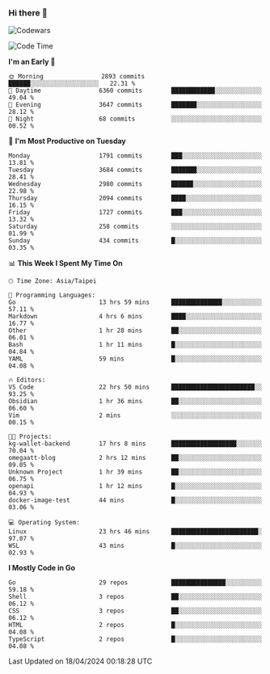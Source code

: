 ### Hi there 👋

![Codewars](https://www.codewars.com/users/omegaatt36/badges/small)

<!--START_SECTION:waka-->
![Code Time](http://img.shields.io/badge/Code%20Time-2%2C351%20hrs%2041%20mins-blue)

**I'm an Early 🐤** 

```text
🌞 Morning                2893 commits        ██████░░░░░░░░░░░░░░░░░░░   22.31 % 
🌆 Daytime                6360 commits        ████████████░░░░░░░░░░░░░   49.04 % 
🌃 Evening                3647 commits        ███████░░░░░░░░░░░░░░░░░░   28.12 % 
🌙 Night                  68 commits          ░░░░░░░░░░░░░░░░░░░░░░░░░   00.52 % 
```
📅 **I'm Most Productive on Tuesday** 

```text
Monday                   1791 commits        ███░░░░░░░░░░░░░░░░░░░░░░   13.81 % 
Tuesday                  3684 commits        ███████░░░░░░░░░░░░░░░░░░   28.41 % 
Wednesday                2980 commits        ██████░░░░░░░░░░░░░░░░░░░   22.98 % 
Thursday                 2094 commits        ████░░░░░░░░░░░░░░░░░░░░░   16.15 % 
Friday                   1727 commits        ███░░░░░░░░░░░░░░░░░░░░░░   13.32 % 
Saturday                 258 commits         ░░░░░░░░░░░░░░░░░░░░░░░░░   01.99 % 
Sunday                   434 commits         █░░░░░░░░░░░░░░░░░░░░░░░░   03.35 % 
```


📊 **This Week I Spent My Time On** 

```text
🕑︎ Time Zone: Asia/Taipei

💬 Programming Languages: 
Go                       13 hrs 59 mins      ██████████████░░░░░░░░░░░   57.11 % 
Markdown                 4 hrs 6 mins        ████░░░░░░░░░░░░░░░░░░░░░   16.77 % 
Other                    1 hr 28 mins        ██░░░░░░░░░░░░░░░░░░░░░░░   06.01 % 
Bash                     1 hr 11 mins        █░░░░░░░░░░░░░░░░░░░░░░░░   04.84 % 
YAML                     59 mins             █░░░░░░░░░░░░░░░░░░░░░░░░   04.08 % 

🔥 Editors: 
VS Code                  22 hrs 50 mins      ███████████████████████░░   93.25 % 
Obsidian                 1 hr 36 mins        ██░░░░░░░░░░░░░░░░░░░░░░░   06.60 % 
Vim                      2 mins              ░░░░░░░░░░░░░░░░░░░░░░░░░   00.15 % 

🐱‍💻 Projects: 
kg-wallet-backend        17 hrs 8 mins       ██████████████████░░░░░░░   70.04 % 
omegaatt-blog            2 hrs 12 mins       ██░░░░░░░░░░░░░░░░░░░░░░░   09.05 % 
Unknown Project          1 hr 39 mins        ██░░░░░░░░░░░░░░░░░░░░░░░   06.75 % 
openapi                  1 hr 12 mins        █░░░░░░░░░░░░░░░░░░░░░░░░   04.93 % 
docker-image-test        44 mins             █░░░░░░░░░░░░░░░░░░░░░░░░   03.06 % 

💻 Operating System: 
Linux                    23 hrs 46 mins      ████████████████████████░   97.07 % 
WSL                      43 mins             █░░░░░░░░░░░░░░░░░░░░░░░░   02.93 % 
```

**I Mostly Code in Go** 

```text
Go                       29 repos            ███████████████░░░░░░░░░░   59.18 % 
Shell                    3 repos             ██░░░░░░░░░░░░░░░░░░░░░░░   06.12 % 
CSS                      3 repos             ██░░░░░░░░░░░░░░░░░░░░░░░   06.12 % 
HTML                     2 repos             █░░░░░░░░░░░░░░░░░░░░░░░░   04.08 % 
TypeScript               2 repos             █░░░░░░░░░░░░░░░░░░░░░░░░   04.08 % 
```




 Last Updated on 18/04/2024 00:18:28 UTC
<!--END_SECTION:waka-->

<!--
**omegaatt36/omegaatt36** is a ✨ _special_ ✨ repository because its `README.md` (this file) appears on your GitHub profile.

Here are some ideas to get you started:

- 🔭 I’m currently working on ...
- 🌱 I’m currently learning ...
- 👯 I’m looking to collaborate on ...
- 🤔 I’m looking for help with ...
- 💬 Ask me about ...
- 📫 How to reach me: ...
- 😄 Pronouns: ...
- ⚡ Fun fact: ...
-->
